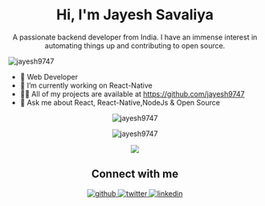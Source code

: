 

<h1 align="center">Hi, I'm Jayesh Savaliya</h1>
<p align="center">A passionate backend developer from India. I have an immense interest in automating things up and contributing to open source.</p>

<p align="left"> <img src="https://komarev.com/ghpvc/?username=jayesh9747&label=Profile%20views&color=0e75b6&style=flat" alt="jayesh9747" /> </p>
<ul>
  <li>🔭 Web Developer</li>
  <li>🌱 I’m currently working on React-Native</li>
  <li>👨‍💻 All of my projects are available at <a href="https://github.com/jayesh9747" target="_blank">https://github.com/jayesh9747</a></li>
  <li>💬 Ask me about React, React-Native,NodeJs & Open Source</li>
</ul>




<p align="center">
  <img src="https://github-readme-stats.vercel.app/api/top-langs/?username=jayesh9747&layout=compact&hide=php,c,html,roff&langs_count=10" alt="jayesh9747" />
</p>
<p align="center">
  <img align="center" src="https://github-readme-stats.vercel.app/api?username=jayesh9747&show_icons=true" alt="jayesh9747" />
</p>
<p align="center">
  <img src="https://github-readme-streak-stats.herokuapp.com/?user=jayesh9747&layout=compact" />
</p>

<h2 align="center">Connect with me</h2>
<div align="center">  
  <a href="https://github.com/jayesh9747" target="_blank">
    <img src=https://img.shields.io/badge/github-%2324292e.svg?&style=for-the-badge&logo=github&logoColor=white alt=github style="margin-bottom: 5px;" />
  </a>
  <a href="https://twitter.com/jayeshsav3yp1" target="_blank">
    <img src=https://img.shields.io/badge/twitter-%2300acee.svg?&style=for-the-badge&logo=twitter&logoColor=white alt=twitter style="margin-bottom: 5px;" />
  </a>
  <a href="https://www.linkedin.com/in/jayesh-savaliya-b677541a7/" target="_blank">
    <img src=https://img.shields.io/badge/linkedin-%231E77B5.svg?&style=for-the-badge&logo=linkedin&logoColor=white alt=linkedin style="margin-bottom: 5px;" />
  </a> 
</div>  
  
